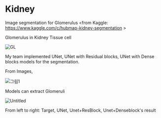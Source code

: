 # Kidney
Image segmentation for Glomerulus <from Kaggle: https://www.kaggle.com/c/hubmap-kidney-segmentation >

Glomerulus in Kidney Tissue cell

![GL](https://user-images.githubusercontent.com/54815470/144440171-dc12fbd0-1652-438a-85a9-cd45607934bc.png)

My team implemented UNet, UNet with Residual blocks, UNet with Dense blocks models for the segmentation.

From Images,

![그림1](https://user-images.githubusercontent.com/54815470/144440426-514ebe40-2212-4555-a87e-01e7aee2ddc3.png)

Models can extract Glomeruli

![Untitled](https://user-images.githubusercontent.com/54815470/144440764-73221b80-b053-4ae6-a3a9-b03cd254b6d0.png)

From left to right:  Target, UNet, Unet+ResBlock, Unet+Denseblock's result
